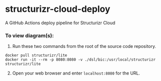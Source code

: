 # structurizr-cloud-deploy
A GitHub Actions deploy pipeline for Structurizr Cloud

### To view diagram(s):

1) Run these two commands from the root of the source code repository.
```
docker pull structurizr/lite
docker run -it --rm -p 8080:8080 -v ./dsl/bic:/usr/local/structurizr structurizr/lite
```
2) Open your web browser and enter `localhost:8080` for the URL.
